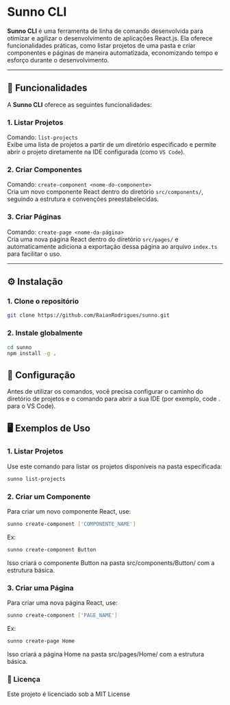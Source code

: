 # Sunno CLI

**Sunno CLI** é uma ferramenta de linha de comando desenvolvida para otimizar e agilizar o desenvolvimento de aplicações React.js. Ela oferece funcionalidades práticas, como listar projetos de uma pasta e criar componentes e páginas de maneira automatizada, economizando tempo e esforço durante o desenvolvimento.

---

## 🚀 Funcionalidades

A **Sunno CLI** oferece as seguintes funcionalidades:

### 1. **Listar Projetos**
Comando: `list-projects`  
Exibe uma lista de projetos a partir de um diretório especificado e permite abrir o projeto diretamente na IDE configurada (como `VS Code`).

### 2. **Criar Componentes**
Comando: `create-component <nome-do-componente>`  
Cria um novo componente React dentro do diretório `src/components/`, seguindo a estrutura e convenções preestabelecidas.

### 3. **Criar Páginas**
Comando: `create-page <nome-da-página>`  
Cria uma nova página React dentro do diretório `src/pages/` e automaticamente adiciona a exportação dessa página ao arquivo `index.ts` para facilitar o uso.

---

## ⚙️ Instalação

### 1. Clone o repositório

```bash
git clone https://github.com/RaianRodrigues/sunno.git
```

### 2. Instale globalmente

```bash
cd sunno
npm install -g .
```

## 🔧 Configuração

Antes de utilizar os comandos, você precisa configurar o caminho do diretório de projetos e o comando para abrir a sua IDE (por exemplo, code . para o VS Code).

## 🖥️ Exemplos de Uso

### 1. Listar Projetos
Use este comando para listar os projetos disponíveis na pasta especificada:
```bash
sunno list-projects
```

### 2. Criar um Componente
Para criar um novo componente React, use:
```bash
sunno create-component ['COMPONENTE_NAME']
```
Ex: 
```bash
sunno create-component Button
```
Isso criará o componente Button na pasta src/components/Button/ com a estrutura básica.

### 3. Criar uma Página
Para criar uma nova página React, use:
```bash
sunno create-component ['PAGE_NAME']
```
Ex:
```bash
sunno create-page Home
```
Isso criará a página Home na pasta src/pages/Home/ com a estrutura básica.

### 📄 Licença
Este projeto é licenciado sob a MIT License
